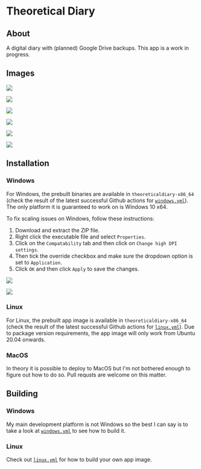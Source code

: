 # Theoretical Diary

## About

A digital diary with (planned) Google Drive backups. This app is a work in progress.

## Images

![](images/readme/main_menu.png)

![](images/readme/diary_editor.png)

![](images/readme/entry_list.png)

![](images/readme/diary_stats.png)

![](images/readme/diary_pixels.png)

![](images/readme/diary_settings.png)

## Installation

### Windows

For Windows, the prebuilt binaries are available in `theoreticaldiary-x86_64` (check the result of the latest successful Github actions for [`windows.yml`](https://github.com/someretical/theoretical-diary/actions/workflows/windows.yml)). The only platform it is guaranteed to work on is Windows 10 x64.

To fix scaling issues on Windows, follow these instructions:

1. Download and extract the ZIP file.
2. Right click the executable file and select `Properties`.
3. Click on the `Compatability` tab and then click on `Change high DPI settings`.
4. Then tick the override checkbox and make sure the dropdown option is set to `Application`.
5. Click `OK` and then click `Apply` to save the changes.

![](images/readme/windows_compat_1.png)

![](images/readme/windows_compat_2.png)

### Linux

For Linux, the prebuilt app image is available in `theoreticaldiary-x86_64` (check the result of the latest successful Github actions for [`linux.yml`](https://github.com/someretical/theoretical-diary/actions/workflows/linux.yml)). Due to package version requirements, the app image will only work from Ubuntu 20.04 onwards.

### MacOS

In theory it is possible to deploy to MacOS but I'm not bothered enough to figure out how to do so. Pull requsts are welcome on this matter.

## Building

### Windows

My main development platform is not Windows so the best I can say is to take a look at [`windows.yml`](https://github.com/someretical/theoretical-diary/blob/master/.github/workflows/linux.yml) to see how to build it.

### Linux

Check out [`linux.yml`](https://github.com/someretical/theoretical-diary/blob/master/.github/workflows/linux.yml) for how to build your own app image.
